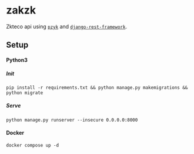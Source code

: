 # zakzk
Zkteco api using [`pzyk`](https://github.com/fananimi/pyzk) and [`django-rest-framework`](https://github.com/encode/django-rest-framework).

## Setup
#### Python3
##### Init
```
pip install -r requirements.txt && python manage.py makemigrations && python migrate
```
##### Serve
```
python manage.py runserver --insecure 0.0.0.0:8000
```
#### Docker
```
docker compose up -d
```
